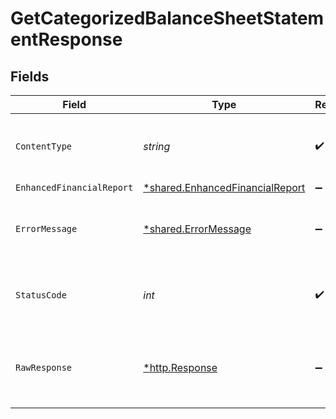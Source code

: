 # GetCategorizedBalanceSheetStatementResponse


## Fields

| Field                                                                             | Type                                                                              | Required                                                                          | Description                                                                       |
| --------------------------------------------------------------------------------- | --------------------------------------------------------------------------------- | --------------------------------------------------------------------------------- | --------------------------------------------------------------------------------- |
| `ContentType`                                                                     | *string*                                                                          | :heavy_check_mark:                                                                | HTTP response content type for this operation                                     |
| `EnhancedFinancialReport`                                                         | [*shared.EnhancedFinancialReport](../../models/shared/enhancedfinancialreport.md) | :heavy_minus_sign:                                                                | OK                                                                                |
| `ErrorMessage`                                                                    | [*shared.ErrorMessage](../../models/shared/errormessage.md)                       | :heavy_minus_sign:                                                                | Your API request was not properly authorized.                                     |
| `StatusCode`                                                                      | *int*                                                                             | :heavy_check_mark:                                                                | HTTP response status code for this operation                                      |
| `RawResponse`                                                                     | [*http.Response](https://pkg.go.dev/net/http#Response)                            | :heavy_minus_sign:                                                                | Raw HTTP response; suitable for custom response parsing                           |